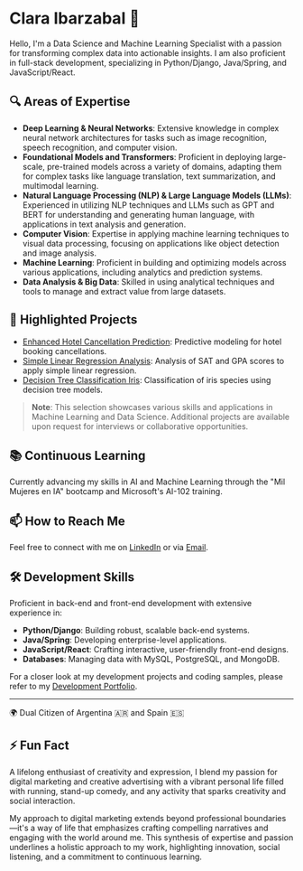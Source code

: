 # Clara Ibarzabal 👋

Hello, I'm a Data Science and Machine Learning Specialist with a passion for transforming complex data into actionable insights. 
I am also proficient in full-stack development, specializing in Python/Django, Java/Spring, and JavaScript/React.

## 🔍 Areas of Expertise

- **Deep Learning & Neural Networks**: Extensive knowledge in complex neural network architectures for tasks such as image recognition, speech recognition, and computer vision.
- **Foundational Models and Transformers**: Proficient in deploying large-scale, pre-trained models across a variety of domains, adapting them for complex tasks like language translation, text summarization, and multimodal learning.
- **Natural Language Processing (NLP) & Large Language Models (LLMs)**: Experienced in utilizing NLP techniques and LLMs such as GPT and BERT for understanding and generating human language, with applications in text analysis and generation.
- **Computer Vision**: Expertise in applying machine learning techniques to visual data processing, focusing on applications like object detection and image analysis.
- **Machine Learning**: Proficient in building and optimizing models across various applications, including analytics and prediction systems.
- **Data Analysis & Big Data**: Skilled in using analytical techniques and tools to manage and extract value from large datasets.

## 🚀 Highlighted Projects

- [Enhanced Hotel Cancellation Prediction](https://github.com/claraibarzabal-portfolio/enhanced-hotel-cancellation-prediction): Predictive modeling for hotel booking cancellations.
- [Simple Linear Regression Analysis](https://github.com/claraibarzabal-portfolio/simple-linear-regression-analysis): Analysis of SAT and GPA scores to apply simple linear regression.
- [Decision Tree Classification Iris](https://github.com/claraibarzabal-portfolio/decision_tree_classification_iris): Classification of iris species using decision tree models.

> **Note**: This selection showcases various skills and applications in Machine Learning and Data Science. Additional projects are available upon request for interviews or collaborative opportunities.

## 📚 Continuous Learning

Currently advancing my skills in AI and Machine Learning through the "Mil Mujeres en IA" bootcamp and Microsoft's AI-102 training.

## 📫 How to Reach Me

Feel free to connect with me on [LinkedIn](https://www.linkedin.com/in/clara-ibarz%C3%A1bal-649310164/) or via [Email](mailto:clara.ibarzabal16@gmail.com).

## 🛠️ Development Skills

Proficient in back-end and front-end development with extensive experience in:
- **Python/Django**: Building robust, scalable back-end systems.
- **Java/Spring**: Developing enterprise-level applications.
- **JavaScript/React**: Crafting interactive, user-friendly front-end designs.
- **Databases**: Managing data with MySQL, PostgreSQL, and MongoDB.

For a closer look at my development projects and coding samples, please refer to my [Development Portfolio](https://github.com/claraibarzabal-portfolio/development-portfolio).

---

🌍 Dual Citizen of Argentina 🇦🇷 and Spain 🇪🇸

## ⚡ Fun Fact

A lifelong enthusiast of creativity and expression, I blend my passion for digital marketing and creative advertising with a vibrant personal life filled with running, stand-up comedy, and any activity that sparks creativity and social interaction. 

My approach to digital marketing extends beyond professional boundaries—it's a way of life that emphasizes crafting compelling narratives and engaging with the world around me. This synthesis of expertise and passion underlines a holistic approach to my work, highlighting innovation, social listening, and a commitment to continuous learning.




